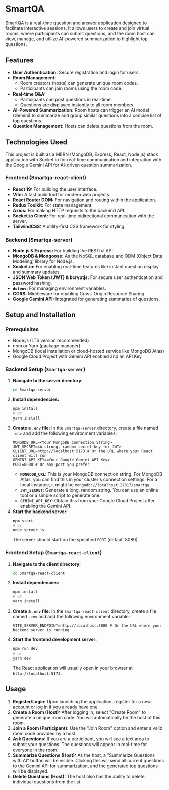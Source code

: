 # SmartQA

SmartQA is a real-time question and answer application designed to facilitate interactive sessions. It allows users to create and join virtual rooms, where participants can submit questions, and the room host can view, manage, and utilize AI-powered summarization to highlight top questions.

## Features

* **User Authentication:** Secure registration and login for users.
* **Room Management:**
    * Room creators (hosts) can generate unique room codes.
    * Participants can join rooms using the room code.
* **Real-time Q&A:**
    * Participants can post questions in real-time.
    * Questions are displayed instantly to all room members.
* **AI-Powered Summarization:** Room hosts can trigger an AI model (Gemini) to summarize and group similar questions into a concise list of top questions.
* **Question Management:** Hosts can delete questions from the room.

## Technologies Used

This project is built as a MERN (MongoDB, Express, React, Node.js) stack application with Socket.io for real-time communication and integration with the Google Gemini API for AI-driven question summarization.

### Frontend (Smartqa-react-client)

* **React 19:** For building the user interface.
* **Vite:** A fast build tool for modern web projects.
* **React Router DOM:** For navigation and routing within the application.
* **Redux Toolkit:** For state management.
* **Axios:** For making HTTP requests to the backend API.
* **Socket.io Client:** For real-time bidirectional communication with the server.
* **TailwindCSS:** A utility-first CSS framework for styling.

### Backend (Smartqa-server)

* **Node.js & Express:** For building the RESTful API.
* **MongoDB & Mongoose:** As the NoSQL database and ODM (Object Data Modeling) library for Node.js.
* **Socket.io:** For enabling real-time features like instant question display and summary updates.
* **JSON Web Token (JWT) & bcryptjs:** For secure user authentication and password hashing.
* **`dotenv`:** For managing environment variables.
* **CORS:** Middleware for enabling Cross-Origin Resource Sharing.
* **Google Gemini API:** Integrated for generating summaries of questions.

## Setup and Installation

### Prerequisites

* Node.js (LTS version recommended)
* npm or Yarn (package manager)
* MongoDB (local installation or cloud-hosted service like MongoDB Atlas)
* Google Cloud Project with Gemini API enabled and an API Key

### Backend Setup (`Smartqa-server`)

1.  **Navigate to the server directory:**
    ```bash
    cd Smartqa-server
    ```
2.  **Install dependencies:**
    ```bash
    npm install
    # or
    yarn install
    ```
3.  **Create a `.env` file:** In the `Smartqa-server` directory, create a file named `.env` and add the following environment variables:
    ```
    MONGODB_URL=<Your MongoDB Connection String>
    JWT_SECRET=<A strong, random secret key for JWT>
    CLIENT_URL=http://localhost:5173 # Or the URL where your React client will run
    GEMINI_API_KEY=<Your Google Gemini API Key>
    PORT=8080 # Or any port you prefer
    ```
    * **`MONGODB_URL`**: This is your MongoDB connection string. For MongoDB Atlas, you can find this in your cluster's connection settings. For a local instance, it might be `mongodb://localhost:27017/smartqa`.
    * **`JWT_SECRET`**: Generate a long, random string. You can use an online tool or a simple script to generate one.
    * **`GEMINI_API_KEY`**: Obtain this from your Google Cloud Project after enabling the Gemini API.
4.  **Start the backend server:**
    ```bash
    npm start
    # or
    node server.js
    ```
    The server should start on the specified `PORT` (default 8080).

### Frontend Setup (`Smartqa-react-client`)

1.  **Navigate to the client directory:**
    ```bash
    cd Smartqa-react-client
    ```
2.  **Install dependencies:**
    ```bash
    npm install
    # or
    yarn install
    ```
3.  **Create a `.env` file:** In the `Smartqa-react-client` directory, create a file named `.env` and add the following environment variable:
    ```
    VITE_SERVER_ENDPOINT=http://localhost:8080 # Or the URL where your backend server is running
    ```
4.  **Start the frontend development server:**
    ```bash
    npm run dev
    # or
    yarn dev
    ```
    The React application will usually open in your browser at `http://localhost:5173`.

## Usage

1.  **Register/Login:** Upon launching the application, register for a new account or log in if you already have one.
2.  **Create a Room (Host):** After logging in, select "Create Room" to generate a unique room code. You will automatically be the host of this room.
3.  **Join a Room (Participant):** Use the "Join Room" option and enter a valid room code provided by a host.
4.  **Ask Questions:** If you are a participant, you will see a text area to submit your questions. The questions will appear in real-time for everyone in the room.
5.  **Summarize Questions (Host):** As the host, a "Summarize Questions with AI" button will be visible. Clicking this will send all current questions to the Gemini API for summarization, and the generated top questions will be displayed.
6.  **Delete Questions (Host):** The host also has the ability to delete individual questions from the list.

